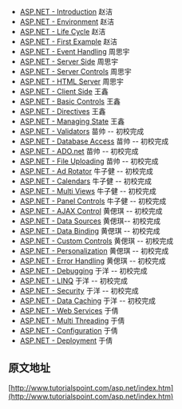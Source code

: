 - [ASP.NET - Introduction](introduction.md)  赵洁
- [ASP.NET - Environment](environment_setup.md)  赵洁
- [ASP.NET - Life Cycle](life_cycle.md)  赵洁
- [ASP.NET - First Example](first_example.md)  赵洁
- [ASP.NET - Event Handling](event_handling.md)  周思宇
- [ASP.NET - Server Side](server_side.md)  周思宇
- [ASP.NET - Server Controls](server_controls.md)  周思宇
- [ASP.NET - HTML Server](html_server.md)  周思宇
- [ASP.NET - Client Side](client_side.md)  王鑫
- [ASP.NET - Basic Controls](basic_controls.md)  王鑫
- [ASP.NET - Directives](directives.md)  王鑫
- [ASP.NET - Managing State](managing_state.md)  王鑫
- [ASP.NET - Validators](validators.md) 苗帅 -- 初校完成
- [ASP.NET - Database Access](database_access.md) 苗帅 -- 初校完成
- [ASP.NET - ADO.net](ado_net.md) 苗帅 -- 初校完成
- [ASP.NET - File Uploading](file_uploading.md) 苗帅 -- 初校完成
- [ASP.NET - Ad Rotator](ad_rotator.md) 牛子健 -- 初校完成
- [ASP.NET - Calendars](calenders.md) 牛子健 -- 初校完成
- [ASP.NET - Multi Views](multi_views.md) 牛子健 -- 初校完成
- [ASP.NET - Panel Controls](panel_controls.md) 牛子健 -- 初校完成
- [ASP.NET - AJAX Control](control.md) 黄偲琪 -- 初校完成
- [ASP.NET - Data Sources](data_sources.md) 黄偲琪-- 初校完成
- [ASP.NET - Data Binding](data_binding.md) 黄偲琪 -- 初校完成
- [ASP.NET - Custom Controls](custom_controls.md) 黄偲琪 -- 初校完成
- [ASP.NET - Personalization](personalization.md) 黄偲琪 -- 初校完成
- [ASP.NET - Error Handling](error_handling.md) 黄偲琪 -- 初校完成
- [ASP.NET - Debugging](debugging.md) 于洋 -- 初校完成
- [ASP.NET - LINQ](linq.md) 于洋 -- 初校完成
- [ASP.NET - Security](security.md) 于洋 -- 初校完成
- [ASP.NET - Data Caching](data_caching.md) 于洋 -- 初校完成
- [ASP.NET - Web Services](web_services.md) 于倩
- [ASP.NET - Multi Threading](multi_threading.md) 于倩
- [ASP.NET - Configuration](configuration.md) 于倩
- [ASP.NET - Deployment](deployment.md)  于倩
 
## 原文地址

[http://www.tutorialspoint.com/asp.net/index.htm](http://www.tutorialspoint.com/asp.net/index.htm)
